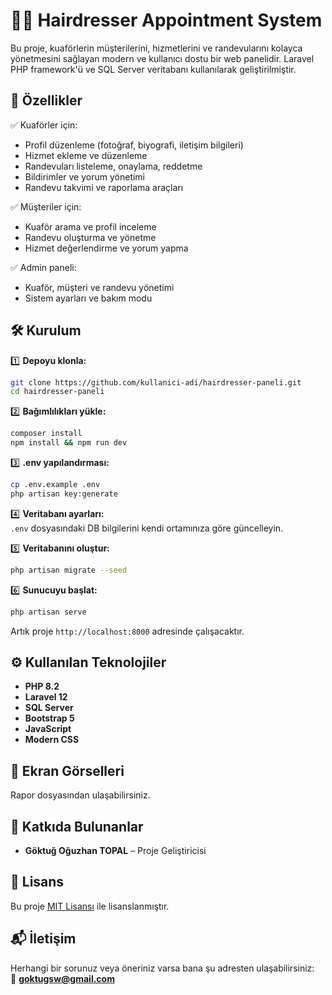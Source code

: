 # 💇‍♂️ Hairdresser Appointment System

Bu proje, kuaförlerin müşterilerini, hizmetlerini ve randevularını kolayca yönetmesini sağlayan modern ve kullanıcı dostu bir web panelidir. Laravel PHP framework'ü ve SQL Server veritabanı kullanılarak geliştirilmiştir.

## 🚀 Özellikler

✅ Kuaförler için:
- Profil düzenleme (fotoğraf, biyografi, iletişim bilgileri)  
- Hizmet ekleme ve düzenleme  
- Randevuları listeleme, onaylama, reddetme  
- Bildirimler ve yorum yönetimi  
- Randevu takvimi ve raporlama araçları  

✅ Müşteriler için:
- Kuaför arama ve profil inceleme  
- Randevu oluşturma ve yönetme  
- Hizmet değerlendirme ve yorum yapma  

✅ Admin paneli:
- Kuaför, müşteri ve randevu yönetimi  
- Sistem ayarları ve bakım modu  

## 🛠️ Kurulum

1️⃣ **Depoyu klonla:**  
```bash
git clone https://github.com/kullanici-adi/hairdresser-paneli.git
cd hairdresser-paneli
```

2️⃣ **Bağımlılıkları yükle:**  
```bash
composer install
npm install && npm run dev
```

3️⃣ **.env yapılandırması:**  
```bash
cp .env.example .env
php artisan key:generate
```

4️⃣ **Veritabanı ayarları:**  
`.env` dosyasındaki DB bilgilerini kendi ortamınıza göre güncelleyin.

5️⃣ **Veritabanını oluştur:**  
```bash
php artisan migrate --seed
```

6️⃣ **Sunucuyu başlat:**  
```bash
php artisan serve
```

Artık proje `http://localhost:8000` adresinde çalışacaktır.

## ⚙️ Kullanılan Teknolojiler

- **PHP 8.2**  
- **Laravel 12**  
- **SQL Server**  
- **Bootstrap 5**  
- **JavaScript**  
- **Modern CSS**

## 🎨 Ekran Görselleri

Rapor dosyasından ulaşabilirsiniz.

## 👤 Katkıda Bulunanlar

- **Göktuğ Oğuzhan TOPAL** – Proje Geliştiricisi  


## 📄 Lisans

Bu proje [MIT Lisansı](LICENSE) ile lisanslanmıştır.

## 📬 İletişim

Herhangi bir sorunuz veya öneriniz varsa bana şu adresten ulaşabilirsiniz:  
📧 **goktugsw@gmail.com**
